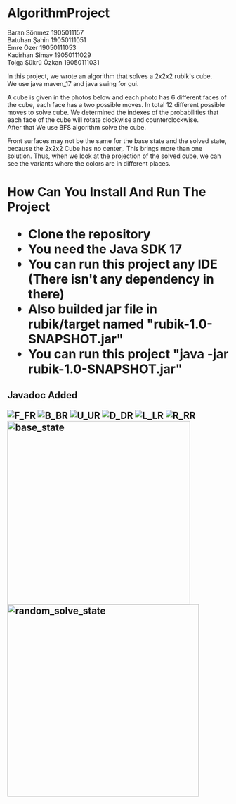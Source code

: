 # AlgorithmProject

Baran Sönmez 1905011157 <br>
Batuhan Şahin 19050111051 <br>
Emre Özer 19050111053 <br>
Kadirhan Simav 19050111029 <br>
Tolga Şükrü Özkan 19050111031 <br>

In this project, we wrote an algorithm that solves a 2x2x2 rubik's cube.<br>
We use java maven_17 and java swing for gui. <br>

A cube is given in the photos below and each photo has 6 different faces of the cube, each face has a two possible moves. In total 12 different possible moves to solve cube. We determined the indexes of the probabilities that each face of the cube will rotate clockwise and counterclockwise.<br>
After that We use BFS algorithm solve the cube. <br>

Front surfaces may not be the same for the base state and the solved state, because the 2x2x2 Cube has no center,. This brings more than one solution. Thus, when we look at the projection of the solved cube, we can see the variants where the colors are in different places.<br>

<h1>How Can You Install And Run The Project
  
- Clone the repository
- You need the Java SDK 17
- You can run this project any IDE (There isn't any dependency in there)
- Also builded jar file in rubik/target named "rubik-1.0-SNAPSHOT.jar" 
- You can run this project "java -jar rubik-1.0-SNAPSHOT.jar"
  <br>
  
<h2>Javadoc Added





![F_FR](https://user-images.githubusercontent.com/91075579/213036372-3638d050-bb0d-46fe-8193-2d2b8e5b0acf.jpeg)
![B_BR](https://user-images.githubusercontent.com/91075579/213036377-f6ba6031-ceac-4c05-8740-2794ab94c94f.jpeg)
![U_UR](https://user-images.githubusercontent.com/91075579/213036382-0e8b5da4-6352-45af-a992-e55d703f7140.jpeg)
![D_DR](https://user-images.githubusercontent.com/91075579/213036391-3a29912c-2704-4c1e-ab51-108564eae766.jpeg)
![L_LR](https://user-images.githubusercontent.com/91075579/213036400-12959d12-648c-48c1-9ffb-63cde3a0b647.jpeg)
![R_RR](https://user-images.githubusercontent.com/91075579/213036413-0f0051ee-d975-44f0-bef9-4e6c881fb6b9.jpeg)
<img width="416" alt="base_state" src="https://user-images.githubusercontent.com/91075579/213219947-87731840-ecdc-4394-8c4e-a468e30d6bf5.png">
<img width="436" alt="random_solve_state" src="https://user-images.githubusercontent.com/91075579/213219961-79603dc3-7da6-48e3-9f0f-bb1e5037f0ea.png">
